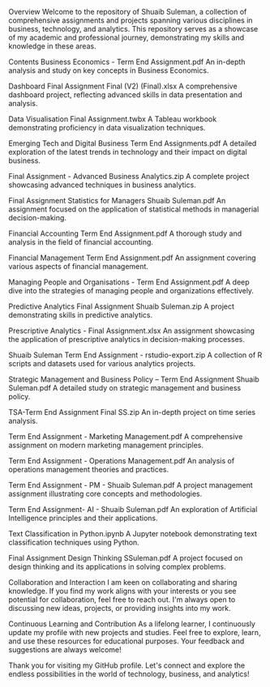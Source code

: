 Overview
Welcome to the repository of Shuaib Suleman, a collection of comprehensive assignments and projects spanning various disciplines in business, technology, and analytics. This repository serves as a showcase of my academic and professional journey, demonstrating my skills and knowledge in these areas.

Contents
Business Economics - Term End Assignment.pdf
An in-depth analysis and study on key concepts in Business Economics.

Dashboard Final Assignment Final (V2) (Final).xlsx
A comprehensive dashboard project, reflecting advanced skills in data presentation and analysis.

Data Visualisation Final Assignment.twbx
A Tableau workbook demonstrating proficiency in data visualization techniques.

Emerging Tech and Digital Business Term End Assignments.pdf
A detailed exploration of the latest trends in technology and their impact on digital business.

Final Assignment - Advanced Business Analytics.zip
A complete project showcasing advanced techniques in business analytics.

Final Assignment Statistics for Managers Shuaib Suleman.pdf
An assignment focused on the application of statistical methods in managerial decision-making.

Financial Accounting Term End Assignment.pdf
A thorough study and analysis in the field of financial accounting.

Financial Management Term End Assignment.pdf
An assignment covering various aspects of financial management.

Managing People and Organisations - Term End Assignment.pdf
A deep dive into the strategies of managing people and organizations effectively.

Predictive Analytics Final Assignment Shuaib Suleman.zip
A project demonstrating skills in predictive analytics.

Prescriptive Analytics - Final Assignment.xlsx
An assignment showcasing the application of prescriptive analytics in decision-making processes.

Shuaib Suleman Term End Assignment - rstudio-export.zip
A collection of R scripts and datasets used for various analytics projects.

Strategic Management and Business Policy – Term End Assignment Shuaib Suleman.pdf
A detailed study on strategic management and business policy.

TSA-Term End Assignment Final SS.zip
An in-depth project on time series analysis.

Term End Assignment - Marketing Management.pdf
A comprehensive assignment on modern marketing management principles.

Term End Assignment - Operations Management.pdf
An analysis of operations management theories and practices.

Term End Assignment - PM - Shuaib Suleman.pdf
A project management assignment illustrating core concepts and methodologies.

Term End Assignment- AI - Shuaib Suleman.pdf
An exploration of Artificial Intelligence principles and their applications.

Text Classification in Python.ipynb
A Jupyter notebook demonstrating text classification techniques using Python.

Final Assignment Design Thinking SSuleman.pdf
A project focused on design thinking and its applications in solving complex problems.

Collaboration and Interaction
I am keen on collaborating and sharing knowledge. If you find my work aligns with your interests or you see potential for collaboration, feel free to reach out. I'm always open to discussing new ideas, projects, or providing insights into my work.

Continuous Learning and Contribution
As a lifelong learner, I continuously update my profile with new projects and studies. Feel free to explore, learn, and use these resources for educational purposes. Your feedback and suggestions are always welcome!

Thank you for visiting my GitHub profile. Let's connect and explore the endless possibilities in the world of technology, business, and analytics!
